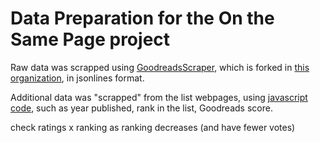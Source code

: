 # Data Preparation for the On the Same Page project

Raw data was scrapped using [GoodreadsScraper](https://github.com/havanagrawal/GoodreadsScraper), which is forked in [this organization](https://github.com/On-the-Same-Page/fork-GoodreadsScraper), in jsonlines format.

Additional data was "scrapped" from the list webpages, using [javascript code](/get-data.js), such as year published, rank in the list, Goodreads score.

check ratings x ranking as ranking decreases (and have fewer votes)

